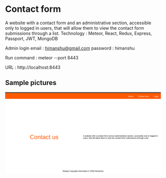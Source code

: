 # Contact form
A website with a contact form and an administrative section, accessible only to logged in users, that will allow them to view the contact form submissions through a list. Technology : Meteor, React, Redux, Express, Passport, JWT, MongoDB

Admin login
email : himanshu@gmail.com
password : himanshu

Run command : meteor --port 8443

URL : http://localhost:8443

## Sample pictures

![alt text](https://github.com/haggarwal90/contactform/blob/master/demo/contact-home.png)
